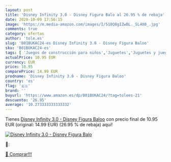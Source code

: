 ```yaml
---
layout: post
title: 'Disney Infinity 3.0 - Disney Figura Balo al 26.95 % de rebaja'
date: 2020-10-09 17:56:15
image: 'https://m.media-amazon.com/images/I/518Q8gIZwBL._SL400_.jpg'
comments: true
category: ofertas
author: 'tole.es'
slug: 'B01BUKAC24-es Disney Infinity 3.0 - Disney Figura Baloo'
sku: 'B01BUKAC24-es'
tags: [ 'Juegos de construcción para niños','Juguetes','Juguetes y juegos','disney','infinity', ]
actualPrice: 10.95 EUR
currency: EUR
price: 10.95
comparePrice: 14.99 EUR
prodname: 'Disney Infinity 3.0 - Disney Figura Baloo'
country: 'es'
flag: '🇪🇸'
brand: ''
buyurl: 'https://www.amazon.es/dp/B01BUKAC24/?tag=tolees-21'
descuento: '26.95'
average: '10.273333333333332'
---
```


Tienes [Disney Infinity 3.0 - Disney Figura Baloo](https://www.amazon.es/dp/B01BUKAC24/?tag=tolees-21) con precio final de  10.95 EUR (original: 14.99 EUR) (26.95 %  de rebaja) aqui!

[![Disney Infinity 3.0 - Disney Figura Balo](https://m.media-amazon.com/images/I/518Q8gIZwBL._SL400_.jpg)](https://www.amazon.es/dp/B01BUKAC24/?tag=tolees-21)

🔎:


[🛒 Comprar!!!](https://www.amazon.es/dp/B01BUKAC24/?tag=tolees-21)
